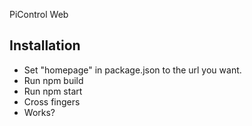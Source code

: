 PiControl Web

## Installation

- Set "homepage" in package.json to the url you want.
- Run npm build
- Run npm start
- Cross fingers
- Works?

